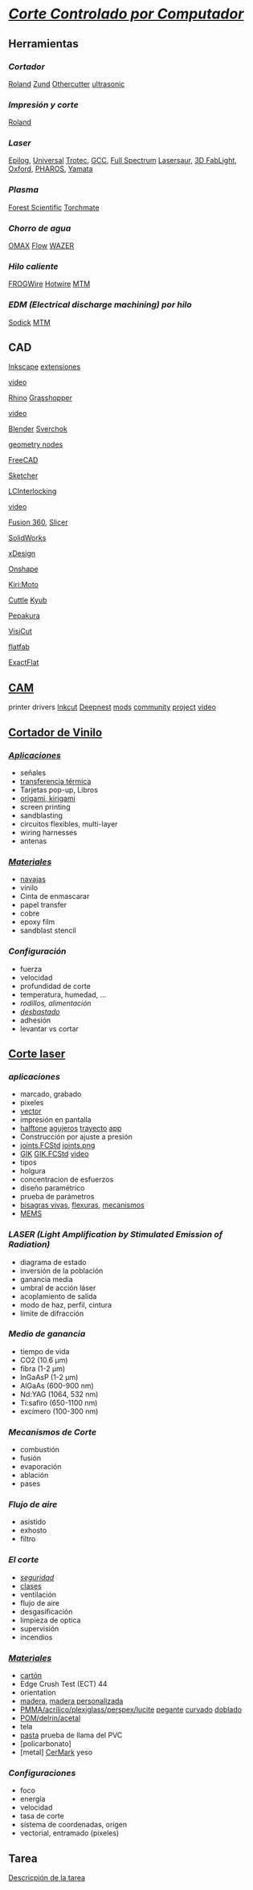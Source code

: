 # _[Corte Controlado por Computador](https://www.fablabcali.org/tecnologias-fablab/)_

 ## Herramientas
### _Cortador_
[Roland](https://www.rolanddga.com/products/vinyl-cutters) [Zund](https://www.zund.com) [Othercutter](https://www.youtube.com/watch?v=PG9lJOnNTzQ) [ultrasonic](https://www.honda-el.co.jp/en/industry)

### _Impresión y corte_
[Roland](https://www.rolanddga.com/products/printers/print-and-cut)

### _Laser_
[Epilog](http://www.epiloglaser.com/product_line.htm), [Universal](http://www.ulsinc.com/products/) [Trotec](http://www.troteclaser.com), [GCC](http://www.gccworld.com/Laser_Engraver.php),
       [Full Spectrum](http://fslaser.com/) [Lasersaur](http://www.lasersaur.com/),
       [3D FabLight](http://3dfablight.com), [Oxford](http://www.oxfordlasers.com/laser-micromachining/), [PHAROS](http://www.lightcon.com/Product/PHAROS.html),
       [Yamata](https://www.paginasamarillas.com.co/empresas/almacen-yamata/medellin-15498781)

### _Plasma_
[Forest Scientific](http://forestscientific.com/cnc-plasma-cutters) [Torchmate](https://torchmate.com)
 
### _Chorro de agua_
[OMAX](https://www.omax.com) [Flow](https://www.flowwaterjet.com) [WAZER](https://www.wazer.com)
 
### _Hilo caliente_
[FROGWire](http://www.3dcutting.com/solutions/frogwire.html) [Hotwire](http://www.hotwiresystems.com/hot-wire-cnc-foam-cutters) [MTM](http://ng.cba.mit.edu/show/video/14.08.modular.mp4)
 
### _EDM (Electrical discharge machining) por hilo_
[Sodick](https://www.sodick.com) [MTM](http://mtm.cba.mit.edu/machines/dwedm/index.html)

## CAD
   [Inkscape](http://www.inkscape.org) [extensiones](https://inkscape.org/gallery/=extension/)
   
   [video](http://academy.cba.mit.edu/classes/computer_design/inkscape.mp4)
   
   [Rhino](http://www.rhino3d.com) [Grasshopper](http://www.grasshopper3d.com)
   
   [video](https://www.youtube.com/watch?v=mZ_1jC2FrnY&t=2s)
   
   [Blender](https://www.blender.org) [Sverchok](http://nikitron.cc.ua/sverch/html/main.html)
   
   [geometry nodes](https://wiki.blender.org/wiki/Reference/Release_Notes/2.92/Geometry_Nodes)
   
   [FreeCAD](https://www.freecadweb.org)
   
   [Sketcher](https://www.freecadweb.org/wiki/Sketcher_Workbench)
   
   [LCInterlocking](https://github.com/execuc/LCInterlocking)
   
   [video](http://academy.cba.mit.edu/classes/computer_design/2Dconstraints.mp4)
   
   [Fusion 360](http://www.autodesk.com/products/fusion-360/overview), [Slicer](https://knowledge.autodesk.com/es/support/fusion-360/troubleshooting/caas/downloads/downloads/ESP/content/slicer-for-fusion-360.html)
   
   [SolidWorks](http://www.solidworks.com)
   
   [xDesign](https://xdesign.solidworks.com)
   
   [Onshape](https://www.onshape.com)
   
   [Kiri:Moto](https://appstore.onshape.com/apps/CAM/EAAEWYIOMQKBENEMYW2N7MF253CT4WYL6SUJGEY=/description)
   
   [Cuttle](https://cuttle.xyz) [Kyub](http://kyub.com)
   
   [Pepakura](http://www.tamasoft.co.jp/pepakura-en/)
   
   [VisiCut](http://hci.rwth-aachen.de/visicut)
   
   [flatfab](http://flatfab.com)
   
   [ExactFlat](https://www.exactflat.com)

## [CAM](http://academy.cba.mit.edu/classes/computer_cutting/alien.jpg)
   printer drivers
   [Inkcut](https://github.com/inkcut/inkcut) [Deepnest](https://deepnest.io)
   [mods](http://mods.cba.mit.edu/?program=programs/machines/Epilog/cut%20png) [community](http://modsproject.org) [project](https://gitlab.fabcloud.org/pub/project/mods) [video](http://academy.cba.mit.edu/classes/computer_cutting/mods.mp4)

## [Cortador de Vinilo](http://fab.cba.mit.edu/classes/863.18/Harvard/people/victoria/index.html)
### [_Aplicaciones_](http://fab.cba.mit.edu/classes/863.10/people/jie.qi/jieweek10.html)
- señales
- [transferencia térmica](http://academy.cba.mit.edu/classes/computer_cutting/vinyl.jpg)
- Tarjetas pop-up, Libros
- [origami, kirigami](https://origamisimulator.org/)
- screen printing
- sandblasting
- circuitos flexibles, multi-layer
- wiring harnesses
- antenas
  
### [_Materiales_](http://fab.cba.mit.edu/about/fab/inv.html)
- [navajas](https://fabacademy.org/2020/labs/leon/students/adrian-torres/images/week03/week03.16.jpg)
- vinilo
- Cinta de enmascarar
- papel transfer
- cobre
- epoxy film
- sandblast stencil
      
### _Configuración_
 - fuerza
 - velocidad
 - profundidad de corte
 - temperatura, humedad, ...    
 - _rodillos, alimentación_    
 - _[desbastado](http://fab.cba.mit.edu/classes/863.17/Harvard/people/HonghaoDeng/project-9/project-9.html)_
 - adhesión
 - levantar vs cortar

## [Corte laser](http://fabacademy.org/2020/labs/bottrop/students/lena-hagenauer/src/week03.html)

### _aplicaciones_
- marcado, grabado
- pixeles
- [vector](http://academy.cba.mit.edu/classes/computer_cutting/gray.jpg)
- impresión en pantalla
- [halftone](http://academy.cba.mit.edu/classes/computer_cutting/halftone.jpg) [agujeros](http://academy.cba.mit.edu/classes/computer_cutting/holes.jpg) [trayecto](http://academy.cba.mit.edu/classes/computer_cutting/halftone.png) [app](https://xoihazard.com/tools/halftone)
- Construcción por ajuste a presión
- [joints.FCStd](http://academy.cba.mit.edu/classes/computer_cutting/joints.FCStd) [joints.png](http://academy.cba.mit.edu/classes/computer_cutting/joints.png)
- [GIK](http://academy.cba.mit.edu/classes/computer_cutting/gik.jpg) [GIK.FCStd](http://academy.cba.mit.edu/classes/computer_cutting/GIK.FCStd) [video](http://academy.cba.mit.edu/classes/computer_cutting/GIK.mp4)
- tipos  
- holgura  
- concentracion de esfuerzos  
- diseño paramétrico  
- prueba de parámetros
- [bisagras vivas](http://academy.cba.mit.edu/classes/computer_cutting/hinges.jpg), [flexuras](http://academy.cba.mit.edu/classes/computer_cutting/flexures.png), [mecanismos](http://academy.cba.mit.edu/classes/computer_cutting/56836505.pdf)
- [MEMS](http://cba.mit.edu/docs/theses/19.09.Patil.pdf)
 
 ### _LASER (Light Amplification by Stimulated Emission of Radiation)_
- diagrama de estado
- inversión de la población
- ganancia media
- umbral de acción láser
- acoplamiento de salida
- modo de haz, perfil, cintura
- límite de difracción
  
### _Medio de ganancia_
- tiempo de vida
- CO2 (10.6 μm)
- fibra (1-2 μm)
- InGaAsP (1-2 μm)
- AlGaAs (600-900 nm)
- Nd:YAG (1064, 532 nm)
- Ti:safiro (650-1100 nm)
- excímero (100-300 nm)

### _Mecanismos de Corte_
- combustión
- fusión
- evaporación
- ablación
- pases
       
### _Flujo de aire_
- asistido
- exhosto
- filtro

### _El corte_
- [_seguridad_](http://academy.cba.mit.edu/classes/computer_cutting/fire.jpg)
- [clases](http://www.rli.com/resources/articles/classification.aspx)
- ventilación
- flujo de aire
- desgasificación
- limpieza de optica
- supervisión
- incendios

### [_Materiales_](https://www.epiloglaser.com/how-it-works/laser-material-compatibility.htm)
- [cartón](http://www.uline.com/BL_1855/Heavy-Duty-Corrugated-Pads)
- Edge Crush Test (ECT) 44
- orientation
- [madera](https://www.koskisen.com), [madera personalizada](http://www.aircraftplywood.com)
- [PMMA/acrílico/plexiglass/perspex/lucite](https://www.mcmaster.com/#acrylic/=1bgkrkx) [pegante](https://www.mcmaster.com/#standard-acrylic-glue/=1bgkitd) [curvado](https://makezine.com/2013/02/06/workshop-wednesday-heat-bending-acrylic-enclosures) [doblado](https://hcie.csail.mit.edu/research/laserorigami/laserorigami.html)
- [POM/delrin/acetal](http://www.mcmaster.com/#acetal-homopolymer-sheets)
- tela
- [pasta](https://shiraczerninski.wixsite.com/thepastaproject) prueba de llama del PVC
- [policarbonato]
- [metal] [CerMark](https://www.cermarkusa.com/) yeso
  
### _Configuraciones_
 - foco
 - energía
 - velocidad
 - tasa de corte
 - sistema de coordenadas, origen
 - vectorial, entramado (pixeles)

## Tarea
[Descricpión de la tarea](https://classroom.google.com/u/1/c/NDYwODU1OTgwNjA2/a/NDg3MjE4OTE5MTEy/details)